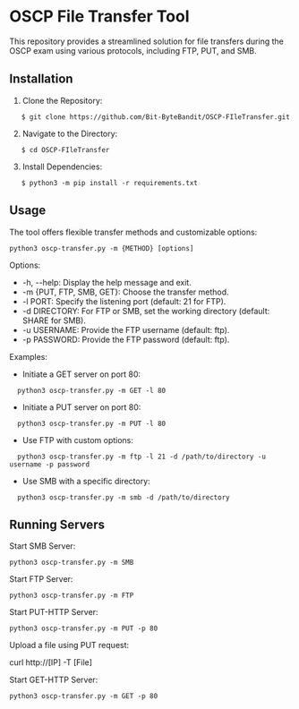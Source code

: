 # OSCP File Transfer Tool

This repository provides a streamlined solution for file transfers during the OSCP exam using various protocols, including FTP, PUT, and SMB.

## Installation

1. Clone the Repository:
```
   $ git clone https://github.com/Bit-ByteBandit/OSCP-FIleTransfer.git
```
2. Navigate to the Directory:
```
   $ cd OSCP-FIleTransfer
```
3. Install Dependencies:
```
   $ python3 -m pip install -r requirements.txt
```
## Usage

The tool offers flexible transfer methods and customizable options:
```
python3 oscp-transfer.py -m {METHOD} [options]
```
Options:

- -h, --help: Display the help message and exit.
- -m {PUT, FTP, SMB, GET}: Choose the transfer method.
- -l PORT: Specify the listening port (default: 21 for FTP).
- -d DIRECTORY: For FTP or SMB, set the working directory (default: SHARE for SMB).
- -u USERNAME: Provide the FTP username (default: ftp).
- -p PASSWORD: Provide the FTP password (default: ftp).

Examples:

- Initiate a GET server on port 80:
```
  python3 oscp-transfer.py -m GET -l 80
```
- Initiate a PUT server on port 80:
```
  python3 oscp-transfer.py -m PUT -l 80
```
- Use FTP with custom options:
```
  python3 oscp-transfer.py -m ftp -l 21 -d /path/to/directory -u username -p password
```
- Use SMB with a specific directory:
```
  python3 oscp-transfer.py -m smb -d /path/to/directory
```
## Running Servers

Start SMB Server:
```
python3 oscp-transfer.py -m SMB
```
Start FTP Server:
```
python3 oscp-transfer.py -m FTP
```
Start PUT-HTTP Server:
```
python3 oscp-transfer.py -m PUT -p 80
```
Upload a file using PUT request:

curl http://[IP] -T [File]

Start GET-HTTP Server:
```
python3 oscp-transfer.py -m GET -p 80
```
